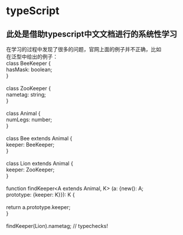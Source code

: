 # typeScript
## 此处是借助typescript中文文档进行的系统性学习
 在学习的过程中发现了很多的问题，官网上面的例子并不正确，比如<br>
 在泛型中给出的例子：<br>
 class BeeKeeper {<br>
    hasMask: boolean;<br>
}<br>
<br>
class ZooKeeper {<br>
    nametag: string;<br>
}<br>
<br>
class Animal {<br>
    numLegs: number;<br>
}<br>
<br>
class Bee extends Animal {<br>
    keeper: BeeKeeper;<br>
}<br>
<br>
class Lion extends Animal {<br>
    keeper: ZooKeeper;<br>
}<br>
<br>
function findKeeper<A extends Animal, K> (a: {new(): A;<br>
    prototype: {keeper: K}}): K {<br>
<br>
    return a.prototype.keeper;<br>
}<br>
<br>
findKeeper(Lion).nametag;  // typechecks!<br>
